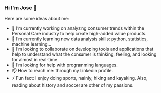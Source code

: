 ### Hi I'm Jose 👋

Here are some ideas about me:

- 🔭 I’m currently working on analyzing consumer trends within the Personal Care industry to help create high-added value products. 
- 🌱 I’m currently learning new data analysis skills: python, statistics, machine learning...
- 👯 I’m looking to collaborate on developing tools and applications that help to understand what the consumer is thinking, feeling, and looking for almost in real-time.
- 🤔 I’m looking for help with programming languages.
- 📫 How to reach me: through my Linkedin profile.
- ⚡ Fun fact: I enjoy doing sports, mainly, hiking and kayaking. Also, reading about history and soccer are other of my passions. 

